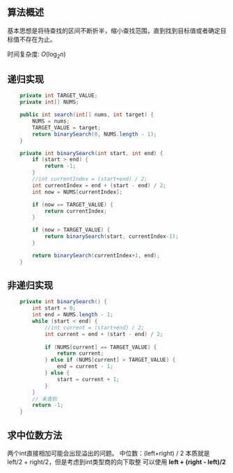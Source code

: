 ## 算法概述

基本思想是将待查找的区间不断折半，缩小查找范围，直到找到目标值或者确定目标值不存在为止。

时间复杂度:  $O(\log_2n)$

## 递归实现

```java
    private int TARGET_VALUE;
    private int[] NUMS;

    public int search(int[] nums, int target) {
        NUMS = nums;
        TARGET_VALUE = target;
        return binarySearch(0, NUMS.length - 1);
    }

    private int binarySearch(int start, int end) {
        if (start > end) {
            return -1;
        }
        //int currentIndex = (start+end) / 2;
        int currentIndex = end + (start - end) / 2;
        int now = NUMS[currentIndex];

        if (now == TARGET_VALUE) {
            return currentIndex;
        }

        if (now > TARGET_VALUE) {
            return binarySearch(start, currentIndex-1);
        }

        return binarySearch(currentIndex+1, end);
    }

```

## 非递归实现

```java
    private int binarySearch() {
        int start = 0;
        int end = NUMS.length - 1;
        while (start < end) {
            //int current = (start+end) / 2;
            int current = end + (start - end) / 2;
        
            if (NUMS[current] == TARGET_VALUE) {
                return current;
            } else if (NUMS[current] > TARGET_VALUE) {
                end = current - 1;
            } else {
                start = current + 1;
            }
        }
        // 未查到
        return -1;
    }
```
## 求中位数方法
两个int直接相加可能会出现溢出的问题。
中位数：(left+right) / 2 本质就是 left/2 + right/2，但是考虑到int类型商的向下取整
可以使用 **left + (right - left)/2**

